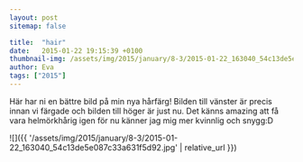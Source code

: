 ```yaml
---
layout: post
sitemap: false

title:  "hair"
date:   2015-01-22 19:15:39 +0100
thumbnail-img: /assets/img/2015/january/8-3/2015-01-22_163040_54c13de5e087c33a631f5d92.jpg
author: Eva
tags: ["2015"]
---
```


Här har ni en bättre bild på min nya hårfärg! Bilden till vänster är precis innan vi färgade och bilden till höger är just nu. Det känns amazing att få vara helmörkhårig igen för nu känner jag mig mer kvinnlig och snygg:D

![]({{ '/assets/img/2015/january/8-3/2015-01-22_163040_54c13de5e087c33a631f5d92.jpg'  | relative_url }})

